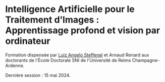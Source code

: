 # Intelligence Artificielle pour le Traitement d’Images : Apprentissage profond et vision par ordinateur

Formation dispensée par [Luiz Angelo Steffenel](https://github.com/lsteffenel) et Arnaud Renard aux doctorants de l'École Doctorale SNI de l'Université de Reims Champagne-Ardenne.

Dernière session : 15 mai 2024.


